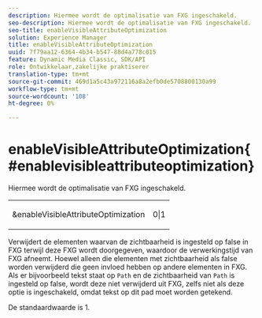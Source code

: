 ```yaml
---
description: Hiermee wordt de optimalisatie van FXG ingeschakeld.
seo-description: Hiermee wordt de optimalisatie van FXG ingeschakeld.
seo-title: enableVisibleAttributeOptimization
solution: Experience Manager
title: enableVisibleAttributeOptimization
uuid: 7f79aa12-6364-4b34-b547-88d4a778c015
feature: Dynamic Media Classic, SDK/API
role: Ontwikkelaar,zakelijke praktiserer
translation-type: tm+mt
source-git-commit: 469d1a5c43a972116a8a2efb0de5708800130a99
workflow-type: tm+mt
source-wordcount: '108'
ht-degree: 0%

---
```



# enableVisibleAttributeOptimization{#enablevisibleattributeoptimization}

Hiermee wordt de optimalisatie van FXG ingeschakeld.

<table id="simpletable_FDE0D8786BC747AF87A336452500E695"> 
 <tr class="strow"> 
  <td class="stentry"> <p><span class="codeph"> &amp;enableVisibleAttributeOptimization</span> </p> </td> 
  <td class="stentry"> <p>0|1 </p></td> 
 </tr> 
</table>

Verwijdert de elementen waarvan de zichtbaarheid is ingesteld op false in FXG terwijl deze FXG wordt doorgegeven, waardoor de verwerkingstijd van FXG afneemt. Hoewel alleen die elementen met zichtbaarheid als false worden verwijderd die geen invloed hebben op andere elementen in FXG. Als er bijvoorbeeld tekst staat op `Path` en de zichtbaarheid van `Path` is ingesteld op false, wordt deze niet verwijderd uit FXG, zelfs niet als deze optie is ingeschakeld, omdat tekst op dit pad moet worden getekend.

De standaardwaarde is 1.
